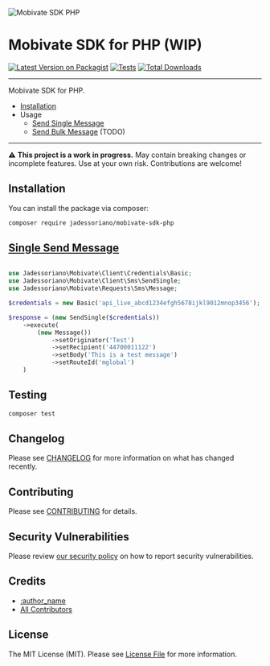 ![Mobivate SDK PHP](https://github.com/user-attachments/assets/073b640e-628f-4360-a89b-1a8f0b9c59fc)

# Mobivate SDK for PHP (WIP)



[![Latest Version on Packagist](https://img.shields.io/packagist/v/jadessoriano/mobivate-sdk-php.svg?style=flat-square)](https://packagist.org/packages/jadessoriano/mobivate-sdk-php)
[![Tests](https://img.shields.io/github/actions/workflow/status/jadessoriano/mobivate-sdk-php/run-tests.yml?branch=main&label=tests&style=flat-square)](https://github.com/jadessoriano/mobivate-sdk-php/actions/workflows/run-tests.yml)
[![Total Downloads](https://img.shields.io/packagist/dt/jadessoriano/mobivate-sdk-php.svg?style=flat-square)](https://packagist.org/packages/jadessoriano/mobivate-sdk-php)
<!--delete-->
---
Mobivate SDK for PHP.

- [Installation](#installation)
- Usage
    - [Send Single Message](#single-send-message)
    - [Send Bulk Message](#bulk) (TODO)

---
<!--/delete-->
⚠️ **This project is a work in progress.**
May contain breaking changes or incomplete features. Use at your own risk. Contributions are welcome!

## Installation

You can install the package via composer:

```bash
composer require jadessoriano/mobivate-sdk-php
```

## [Single Send Message](https://wiki.mobivatebulksms.com/use-cases/send-single-sms-message)

```php

use Jadessoriano\Mobivate\Client\Credentials\Basic;
use Jadessoriano\Mobivate\Client\Sms\SendSingle;
use Jadessoriano\Mobivate\Requests\Sms\Message;

$credentials = new Basic('api_live_abcd1234efgh5678ijkl9012mnop3456');

$response = (new SendSingle($credentials))
    ->execute(
        (new Message())
            ->setOriginator('Test')
            ->setRecipient('44700011122')
            ->setBody('This is a test message')
            ->setRouteId('mglobal')
    )

```

## Testing

```bash
composer test
```

## Changelog

Please see [CHANGELOG](CHANGELOG.md) for more information on what has changed recently.

## Contributing

Please see [CONTRIBUTING](https://github.com/spatie/.github/blob/main/CONTRIBUTING.md) for details.

## Security Vulnerabilities

Please review [our security policy](../../security/policy) on how to report security vulnerabilities.

## Credits

- [:author_name](https://github.com/:author_username)
- [All Contributors](../../contributors)

## License

The MIT License (MIT). Please see [License File](LICENSE.md) for more information.
